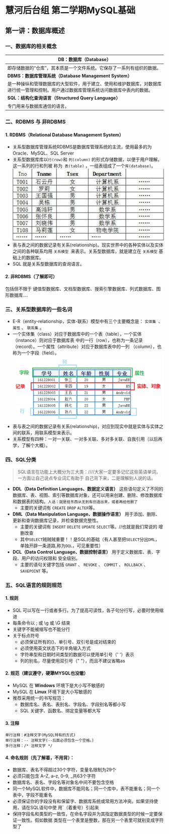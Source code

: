 # 慧河后台组 第二学期MySQL基础

## 第一讲：数据库概述

### 一、数据库的相关概念

| **DB：数据库（Database）**                                   |
| ------------------------------------------------------------ |
| 即存储数据的“仓库”，其本质是一个文件系统。它保存了一系列有组织的数据。 |
| **DBMS：数据库管理系统（Database Management System）**       |
| 是一种操纵和管理数据库的大型软件，用于建立、使用和维护数据库，对数据库进行统一管理和控制。用户通过数据库管理系统访问数据库中表内的数据。 |
| **SQL：结构化查询语言（Structured Query Language）**         |
| 专门用来与数据库通信的语言。                                 |

### 二、RDBMS 与 非RDBMS

#### 1. RDBMS（Relational Database Management System）

- 关系型数据库管理系统RDBMS是数据库管理系统的主流，使用最多的为Oracle、MySQL、SQL Server
- 关系型数据库库以` 行(row) `和 `列(column)` 的形式存储数据，以便于用户理解。这一系列的行和列被 称为` 表(table)` ，一组表组成了一个`库(database)`。
  ![1](assets\1.png)
- 表与表之间的数据记录有关系(relationship)。现实世界中的各种实体以及实体之间的各种联系均用 `关系模型 `来表示。关系型数据库，就是建立在 `关系模型` 基础上的数据库。
- SQL 就是关系型数据库的查询语言。

#### 2. 非RDBMS（了解即可）

包括但不限于 键值型数据库、文档型数据库、搜索引擎数据库、列式数据库、图形数据库....

### 三、关系型数据库的一些名词

- E-R（entity-relationship，实体-联系）模型中有三个主要概念是： `实体集 `、 `属性` 、 `联系集` 。
- 一个实体集（class）对应于数据库中的一个表（table），一个实体（instance）则对应于数据库表 中的一行（row），也称为一条记录（record）。一个属性（attribute）对应于数据库表中的一列 （column），也称为一个字段（field）。
  ![2](assets\2.png)
- 表与表之间的数据记录有关系(relationship)，对应到现实中就是实体与实体之间的联系，用联系模型来表示。
- 关系模型有四种：一对一关联、一对多关联、多对多关联、自我引用（以后再学，了解个大概）。

### 四、SQL分类

> SQL语言在功能上大概分为三大类：////大家一定要多记忆这些英语单词，一方面让自己说点专业词汇有助于   															自己背下来，二是理解别人说的话。

- **DDL（Data Definition Languages、数据定义语言）**
  这些语句定义了不同的数据库、表、视图、索引等数据库对象，还可以用来创建、删除、修改数据库和数据表的结构。`人话：就是给东西从无到有创造出来，或者再给他删了`
  - 主要的关键词有 `CREATE` `DROP` `ALTER`等。
- **DML（Data Manipulation Language、数据操作语言）**
  用于添加、删除、更新和查询数据库记录，并检查数据完整性。
  - 主要的关键词有 `INSERT` `DELETE` `UPDATE` `SELECT`等。//也就是我们常说的 增删改查
  - 其中`SELECT`贼贼贼重要！！是SQL的基础（有人甚至把`SELECT`分出`DML`，单独开辟一条道路,称为`DQL`，可见重要性）
- **DCL（Data Control Language、数据控制语言）**
  用于定义数据库、表、字段、用户的访问权限和 安全级别。
  - 主要的语句关键字包括 `GRANT` 、 `REVOKE` 、 `COMMIT` 、 `ROLLBACK` 、 `SAVEPOINT` 等。

### 五、SQL语言的规则规范

#### 1. 规则

- SQL 可以写在一行或者多行。为了提高可读性，各子句分行写，必要时使用缩进
- 每条命令以 ; 或 \g 或 \G 结束
- 关键字不能被缩写也不能分行
- 关于标点符号
  - 必须保证所有的()、单引号、双引号是成对结束的
  - 必须使用英文状态下的半角输入方式
  - 字符串型和日期时间类型的数据可以使用单引号（' '）表示
  - 列的别名，尽量使用双引号（" "），而且不建议省略as

#### 2. 规范（建议遵守，硬犟MYSQL也没辙）

- MySQL 在 **Windows** 环境下是大小写不敏感的
- MySQL 在 **Linux** 环境下是大小写敏感的
- 推荐采用统一的书写规范：
  - 数据库名、表名、表别名、字段名、字段别名等都小写
  - SQL 关键字、函数名、绑定变量等都大写

#### 3. 注释

```mysql
单行注释：#注释文字(MySQL特有的方式)
单行注释：-- 注释文字(--后面必须包含一个空格。)
多行注释：/* 注释文字 */
```



#### 4. 命名规则（先了解着，不用背）：

- 数据库、表名不得超过30个字符，变量名限制为29个
- 必须只能包含 A–Z, a–z, 0–9, _共63个字符
- 数据库名、表名、字段名等对象名中间不要包含空格
- 同一个MySQL软件中，数据库不能同名；同一个库中，表不能重名；同一个表中，字段不能重名
- 必须保证你的字段没有和保留字、数据库系统或常用方法冲突。如果坚持使用，请在SQL语句中使 用`（着重号）引起来
- 保持字段名和类型的一致性，在命名字段并为其指定数据类型的时候一定要保证一致性。假如数据 类型在一个表里是整数，那在另一个表里可就别变成字符型了